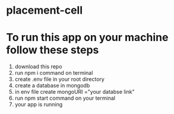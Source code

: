 # placement-cell

# To run this app on your machine follow these steps 
1. download this repo
2. run npm i command on terminal
3. create .env file in your root directory
4. create a database in mongodb
5. in env file create mongoURI ="your databse link"
6. run npm start command on your terminal 
7. your app is running
